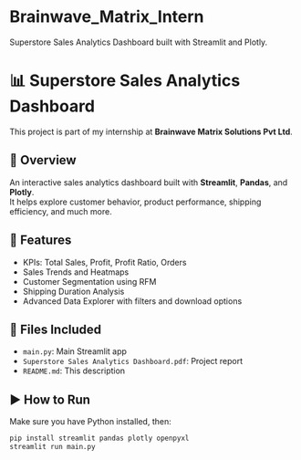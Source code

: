 # Brainwave_Matrix_Intern
Superstore Sales Analytics Dashboard built with Streamlit and Plotly.

# 📊 Superstore Sales Analytics Dashboard

This project is part of my internship at **Brainwave Matrix Solutions Pvt Ltd**.

## 🧠 Overview
An interactive sales analytics dashboard built with **Streamlit**, **Pandas**, and **Plotly**.  
It helps explore customer behavior, product performance, shipping efficiency, and much more.

## 🚀 Features
- KPIs: Total Sales, Profit, Profit Ratio, Orders
- Sales Trends and Heatmaps
- Customer Segmentation using RFM
- Shipping Duration Analysis
- Advanced Data Explorer with filters and download options

## 📁 Files Included
- `main.py`: Main Streamlit app
- `Superstore Sales Analytics Dashboard.pdf`: Project report
- `README.md`: This description

## ▶️ How to Run
Make sure you have Python installed, then:
```bash
pip install streamlit pandas plotly openpyxl
streamlit run main.py
